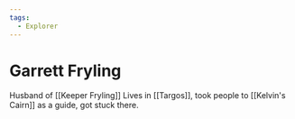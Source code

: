```yaml
---
tags:
  - Explorer
---
```

# Garrett Fryling 

Husband of [[Keeper Fryling]]
Lives in [[Targos]], took people to [[Kelvin's Cairn]] as a guide, got stuck there.